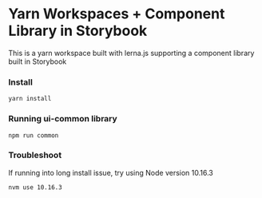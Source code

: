 # Yarn Workspaces + Component Library in Storybook

This is a yarn workspace built with lerna.js supporting a component library built in Storybook

### Install
```
yarn install
```
### Running ui-common library
```
npm run common
```

### Troubleshoot
If running into long install issue, try using Node version 10.16.3
```
nvm use 10.16.3
```